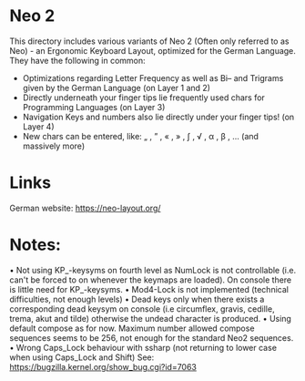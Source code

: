 Neo 2
=====

This directory includes various variants of Neo 2 (Often only referred to as Neo) - an Ergonomic Keyboard Layout, optimized for the German Language.
They have the following in common:

- Optimizations regarding Letter Frequency as well as Bi– and Trigrams given by the German Language (on Layer 1 and 2)
- Directly underneath your finger tips lie frequently used chars for Programming Languages (on Layer 3)
- Navigation Keys and numbers also lie directly under your finger tips! (on Layer 4)
- New chars can be entered, like: „ , ” , « , » , ∫ , √ , α , β , … (and massively more)

Links
=====

German website: https://neo-layout.org/


Notes:
=====
• Not using KP_-keysyms on fourth level as NumLock is not controllable
  (i.e. can't be forced to on whenever the keymaps are loaded).
  On console there is little need for KP_-keysyms.
• Mod4-Lock is not implemented (technical difficulties, not enough levels)
• Dead keys only when there exists a corresponding dead keysym on console
  (i.e circumflex, gravis, cedille, trema, akut and tilde) otherwise the
  undead character is produced.
• Using default compose as for now. Maximum number allowed compose
  sequences seems to be 256, not enough for the standard Neo2 sequences.
• Wrong Caps_Lock behaviour with ssharp (not returning to lower case when
  using Caps_Lock and Shift)
  See: https://bugzilla.kernel.org/show_bug.cgi?id=7063
